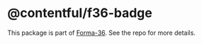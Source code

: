 # @contentful/f36-badge

This package is part of [Forma-36](https://github.com/contentful/forma-36). See the repo for more details.
